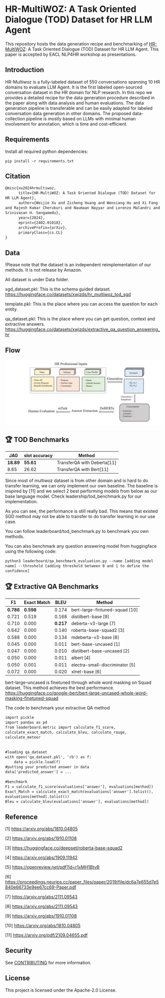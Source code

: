 # HR-MultiWOZ: A Task Oriented Dialogue (TOD) Dataset for HR LLM Agent

This repository hosts the data generation recipe and benchmarking of [HR-MultiWOZ](https://arxiv.org/abs/2402.01018): A Task Oriented Dialogue (TOD) Dataset for HR LLM Agent. This paper is accepted by EACL NLP4HR workshop as presentations. 

## Introduction

HR-Multiwoz is a fully-labeled dataset of 550 conversations spanning 10 HR domains to evaluate LLM Agent. It is the first labeled open-sourced conversation dataset in the HR domain for NLP research. In this repo we provides a detailed recipe for the data generation procedure described in the paper along with data analysis and human evaluations. The data generation pipeline is transferable and can be easily adapted for labeled conversation data generation in other domains. The proposed data-collection pipeline is mostly based on LLMs with minimal human involvement for annotation, which is time and cost-efficient. 

## Requirements

Install all required python dependencies:

```
pip install -r requirements.txt
```

## Citation
```
@misc{xu2024hrmultiwoz,
      title={HR-MultiWOZ: A Task Oriented Dialogue (TOD) Dataset for HR LLM Agent}, 
      author={Weijie Xu and Zicheng Huang and Wenxiang Hu and Xi Fang and Rajesh Kumar Cherukuri and Naumaan Nayyar and Lorenzo Malandri and Srinivasan H. Sengamedu},
      year={2024},
      eprint={2402.01018},
      archivePrefix={arXiv},
      primaryClass={cs.CL}
}
```

## Data
!Please note that the dataset is an independent reimplementation of our methods. It is not release by Amazon. 

All dataset is under Data folder.

sgd_dataset.pkl: This is the schema guided dataset. https://huggingface.co/datasets/xwjzds/hr_multiwoz_tod_sgd

template.pkl: This is the place where you can access the question for each entity.

qa_dataset.pkl: This is the place where you can get question, context and extractive answers.  https://huggingface.co/datasets/xwjzds/extractive_qa_question_answering_hr


## Flow
![The workflow of the paper](diagram.jpeg)



## :trophy: TOD Benchmarks

| JAG    | slot accuracy   | Method                        |
|--------|-----------------|-------------------------------|
| **18.89**  | **55.61**          | TransferQA with Deberta[11]                   |
| 8.65   | 26.62           | TransferQA with Bert[11]                   |


Since most of multiwoz dataset is from other domain and is hard to do transfer learning, we can only implement our own baseline. The baseline is inspired by [11] and we select 2 best performing models from below as our base language model. Check leadership/tod_benchmark.py for our implementation. 

As you can see, the performance is still really bad. This means that existed SGD method may not be able to transfer to do transfer learning in our use case. 

You can follow leaderboard/tod_benchmark.py to benchmark you own methods. 

You can also benchmark any question answering model from huggingface using the following code:
```
python3 leaderboard/qa_benchmark_evaluation.py --name [adding model name] --threshold [adding threshold between 0 and 1 to define the confidence]
```

## :trophy: Extractive QA Benchmarks
| F1    | Exact Match | BLEU    | Method                        |
|-------|-------------|---------|-------------------------------|
|**0.786**  | **0.598**       | 0.174   | bert-large-fintuned-squad [10]      |
|0.721  | 0.519       | 0.168   | distilbert-base [9]          |
|0.710  | 0.000       | **0.217**   | deberta-v3-large [7]         |
|0.642  | 0.000       | 0.140   | roberta-base-squad2 [3]      |
|0.588  | 0.000       | 0.134   | mdeberta-v3-base [8]         |
|0.045  | 0.000       | 0.011   | bert-base-uncased [1]        |
|0.047  | 0.000       | 0.010   | distilbert-base-uncased [2]  |
|0.050  | 0.000       | 0.011   | albert [4]                   |
|0.050  | 0.001       | 0.011   | electra-small-discriminator [5] |
|0.072  | 0.000       | 0.020   | xlnet-base [6]               |




bert-large-uncased is finetuned through whole word masking on Squad dataset. This method achieves the best performance.
 https://huggingface.co/google-bert/bert-large-uncased-whole-word-masking-finetuned-squad

The code to benchmark your extractive QA method
```
import pickle
import pandas as pd
from leaderboard.metric import calculate_f1_score, calculate_exact_match, calculate_bleu, calculate_rouge, calculate_meteor


#loading qa_dataset
with open('qa_dataset.pkl', 'rb') as f:
    data = pickle.load(f)
#putting your predicted answer in data
data['predicted_answer'] = ...

#benchmark
F1 = calculate_f1_score(evaluations['answer'], evaluations[method])
Exact_Match = calculate_exact_match(evaluations['answer'].tolist(), evaluations[method].tolist())
Bleu = calculate_bleu(evaluations['answer'], evaluations[method])

```



## Reference
[1] https://arxiv.org/abs/1810.04805

[2] https://arxiv.org/abs/1910.01108

[3] https://huggingface.co/deepset/roberta-base-squad2

[4] https://arxiv.org/abs/1909.11942

[5] https://openreview.net/pdf?id=r1xMH1BtvB

[6] https://proceedings.neurips.cc/paper_files/paper/2019/file/dc6a7e655d7e5840e66733e9ee67cc69-Paper.pdf

[7] https://arxiv.org/abs/2111.09543

[8] https://arxiv.org/abs/2111.09543

[9] https://arxiv.org/abs/1910.01108

[10] https://arxiv.org/abs/1810.04805

[11] https://arxiv.org/pdf/2109.04655.pdf
## Security

See [CONTRIBUTING](CONTRIBUTING.md#security-issue-notifications) for more information.

## License

This project is licensed under the Apache-2.0 License.


